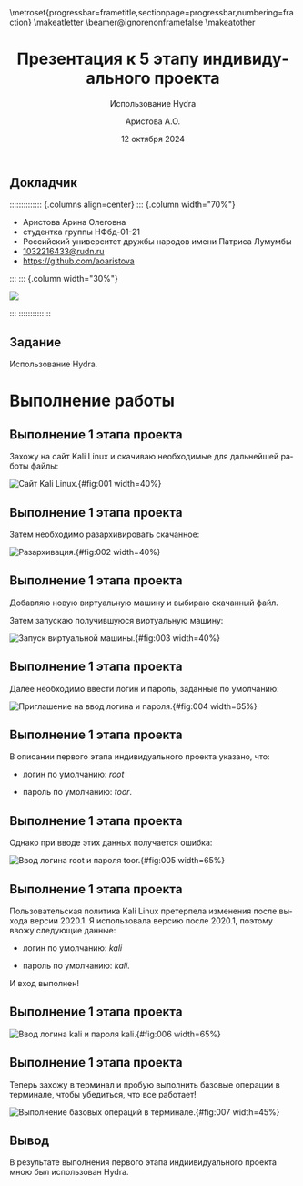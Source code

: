 ﻿---
## Front matter
lang: ru-RU
title: Презентация к 5 этапу индивидуального проекта
subtitle: Использование Hydra
author:
  Аристова А.О.
institute:
  - Российский университет дружбы народов имени Патриса Лумумбы, Москва, Россия
date: 12 октября 2024

## i18n babel
babel-lang: russian
babel-otherlangs: english

## Formatting pdf
toc: false
toc-title: Содержание
slide_level: 2
aspectratio: 169
section-titles: true
theme: metropolis
header-includes:
 - \metroset{progressbar=frametitle,sectionpage=progressbar,numbering=fraction}
 - '\makeatletter'
 - '\beamer@ignorenonframefalse'
 - '\makeatother'
---

## Докладчик

:::::::::::::: {.columns align=center}
::: {.column width="70%"}

  * Аристова Арина Олеговна
  * студентка группы НФбд-01-21
  * Российский университет дружбы народов имени Патриса Лумумбы
  * [1032216433@rudn.ru](mailto:1032216433@rudn.ru)
  * <https://github.com/aoaristova>

:::
::: {.column width="30%"}

![](./image/я.jpg)

:::
::::::::::::::


## Задание

Использование Hydra.

# Выполнение работы

## Выполнение 1 этапа проекта

Захожу на сайт Kali Linux и скачиваю необходимые для дальнейшей работы файлы:

![Сайт Kali Linux.](image/1.png){#fig:001 width=40%}

## Выполнение 1 этапа проекта

Затем необходимо разархивировать скачанное:

![Разархивация.](image/2.png){#fig:002 width=40%}

## Выполнение 1 этапа проекта

Добавляю новую виртуальную машину и выбираю скачанный файл.

Затем запускаю получившуюся виртуальную машину:

![Запуск виртуальной машины.](image/3.png){#fig:003 width=40%}

## Выполнение 1 этапа проекта

Далее необходимо ввести логин и пароль, заданные по умолчанию:

![Приглашение на ввод логина и пароля.](image/4.png){#fig:004 width=65%}

## Выполнение 1 этапа проекта

В описании первого этапа индивидуального проекта указано, что:

- логин по умолчанию: *root*

- пароль по умолчанию: *toor*.

## Выполнение 1 этапа проекта

Однако при вводе этих данных получается ошибка:

![Ввод логина *root* и пароля *toor*.](image/5.png){#fig:005 width=65%}

## Выполнение 1 этапа проекта

Пользовательская политика Kali Linux претерпела изменения после выхода версии 2020.1. 
Я использовала версию после 2020.1, поэтому ввожу следующие данные: 

- логин по умолчанию: *kali*

- пароль по умолчанию: *kali*.

И вход выполнен!

## Выполнение 1 этапа проекта

![Ввод логина *kali* и пароля *kali*.](image/6.png){#fig:006 width=65%}

## Выполнение 1 этапа проекта

Теперь захожу в терминал и пробую выполнить базовые операции в терминале,  чтобы убедиться, что все работает!

![Выполнение базовых операций в терминале.](image/7.png){#fig:007 width=45%}


## Вывод

В результате выполнения первого этапа индиивидуального проекта мною был использован Hydra.



